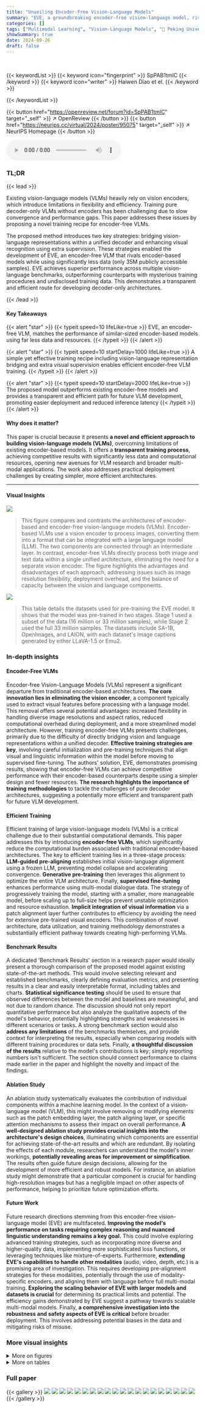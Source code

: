 ```yaml
---
title: "Unveiling Encoder-Free Vision-Language Models"
summary: "EVE, a groundbreaking encoder-free vision-language model, rivals encoder-based counterparts using a fraction of the data and resources, demonstrating efficient, transparent training for pure decoder-o..."
categories: []
tags: ["Multimodal Learning", "Vision-Language Models", "🏢 Peking University",]
showSummary: true
date: 2024-09-26
draft: false
---
```


<br>

{{< keywordList >}}
{{< keyword icon="fingerprint" >}} SpPAB1tmlC {{< /keyword >}}
{{< keyword icon="writer" >}} Haiwen Diao et el. {{< /keyword >}}
 
{{< /keywordList >}}

{{< button href="https://openreview.net/forum?id=SpPAB1tmlC" target="_self" >}}
↗ OpenReview
{{< /button >}}
{{< button href="https://neurips.cc/virtual/2024/poster/95075" target="_self" >}}
↗ NeurIPS Homepage
{{< /button >}}


<audio controls>
    <source src="https://ai-paper-reviewer.com/SpPAB1tmlC/podcast.wav" type="audio/wav">
    Your browser does not support the audio element.
</audio>


### TL;DR


{{< lead >}}

Existing vision-language models (VLMs) heavily rely on vision encoders, which introduce limitations in flexibility and efficiency. Training pure decoder-only VLMs without encoders has been challenging due to slow convergence and performance gaps. This paper addresses these issues by proposing a novel training recipe for encoder-free VLMs.

The proposed method introduces two key strategies: bridging vision-language representations within a unified decoder and enhancing visual recognition using extra supervision. These strategies enabled the development of EVE, an encoder-free VLM that rivals encoder-based models while using significantly less data (only 35M publicly accessible samples). EVE achieves superior performance across multiple vision-language benchmarks, outperforming counterparts with mysterious training procedures and undisclosed training data. This demonstrates a transparent and efficient route for developing decoder-only architectures.

{{< /lead >}}


#### Key Takeaways

{{< alert "star" >}}
{{< typeit speed=10 lifeLike=true >}} EVE, an encoder-free VLM, matches the performance of similar-sized encoder-based models using far less data and resources. {{< /typeit >}}
{{< /alert >}}

{{< alert "star" >}}
{{< typeit speed=10 startDelay=1000 lifeLike=true >}} A simple yet effective training recipe including vision-language representation bridging and extra visual supervision enables efficient encoder-free VLM training. {{< /typeit >}}
{{< /alert >}}

{{< alert "star" >}}
{{< typeit speed=10 startDelay=2000 lifeLike=true >}} The proposed model outperforms existing encoder-free models and provides a transparent and efficient path for future VLM development, promoting easier deployment and reduced inference latency {{< /typeit >}}
{{< /alert >}}

#### Why does it matter?
This paper is crucial because it presents **a novel and efficient approach to building vision-language models (VLMs)**, overcoming limitations of existing encoder-based models.  It offers a **transparent training process**, achieving competitive results with significantly less data and computational resources, opening new avenues for VLM research and broader multi-modal applications. The work also addresses practical deployment challenges by creating simpler, more efficient architectures.

------
#### Visual Insights



![](https://ai-paper-reviewer.com/SpPAB1tmlC/figures_1_1.jpg)

> This figure compares and contrasts the architectures of encoder-based and encoder-free vision-language models (VLMs).  Encoder-based VLMs use a vision encoder to process images, converting them into a format that can be integrated with a large language model (LLM). The two components are connected through an intermediate layer.  In contrast, encoder-free VLMs directly process both image and text data within a single unified architecture, eliminating the need for a separate vision encoder. The figure highlights the advantages and disadvantages of each approach, addressing issues such as image resolution flexibility, deployment overhead, and the balance of capacity between the vision and language components.





![](https://ai-paper-reviewer.com/SpPAB1tmlC/tables_5_1.jpg)

> This table details the datasets used for pre-training the EVE model.  It shows that the model was pre-trained in two stages. Stage 1 used a subset of the data (16 million or 33 million samples), while Stage 2 used the full 33 million samples.  The datasets include SA-1B, OpenImages, and LAION, with each dataset's image captions generated by either LLaVA-1.5 or Emu2.





### In-depth insights


#### Encoder-Free VLMs
Encoder-free Vision-Language Models (VLMs) represent a significant departure from traditional encoder-based architectures.  **The core innovation lies in eliminating the vision encoder**, a component typically used to extract visual features before processing with a language model.  This removal offers several potential advantages: increased flexibility in handling diverse image resolutions and aspect ratios, reduced computational overhead during deployment, and a more streamlined model architecture.  However, training encoder-free VLMs presents challenges, primarily due to the difficulty of directly bridging vision and language representations within a unified decoder.  **Effective training strategies are key**, involving careful initialization and pre-training techniques that align visual and linguistic information within the model before moving to supervised fine-tuning. The authors' solution, EVE, demonstrates promising results, showing that encoder-free VLMs can achieve competitive performance with their encoder-based counterparts despite using a simpler design and fewer resources.  **The research highlights the importance of training methodologies** to tackle the challenges of pure decoder architectures, suggesting a potentially more efficient and transparent path for future VLM development.

#### Efficient Training
Efficient training of large vision-language models (VLMs) is a critical challenge due to their substantial computational demands.  This paper addresses this by introducing **encoder-free VLMs**, which significantly reduce the computational burden associated with traditional encoder-based architectures.  The key to efficient training lies in a three-stage process: **LLM-guided pre-aligning** establishes initial vision-language alignment using a frozen LLM, preventing model collapse and accelerating convergence.  **Generative pre-training** then leverages this alignment to optimize the entire VLM architecture.  Finally, **supervised fine-tuning** enhances performance using multi-modal dialogue data. The strategy of progressively training the model, starting with a smaller, more manageable model, before scaling up to full-size helps prevent unstable optimization and resource exhaustion.  **Implicit integration of visual information** via a patch alignment layer further contributes to efficiency by avoiding the need for extensive pre-trained visual encoders. This combination of novel architecture, data utilization, and training methodology demonstrates a substantially efficient pathway towards creating high-performing VLMs.

#### Benchmark Results
A dedicated 'Benchmark Results' section in a research paper would ideally present a thorough comparison of the proposed model against existing state-of-the-art methods.  This would involve selecting relevant and established benchmarks, clearly defining evaluation metrics, and presenting results in a clear and easily interpretable format, including tables and charts.  **Statistical significance testing** should be used to ensure that observed differences between the model and baselines are meaningful, and not due to random chance.  The discussion should not only report quantitative performance but also analyze the qualitative aspects of the model's behavior, potentially highlighting strengths and weaknesses in different scenarios or tasks.  A strong benchmark section would also **address any limitations** of the benchmarks themselves, and provide context for interpreting the results, especially when comparing models with different training procedures or data sets.  Finally, **a thoughtful discussion of the results** relative to the model's contributions is key;  simply reporting numbers isn't sufficient.  The section should connect performance to claims made earlier in the paper and highlight the novelty and impact of the findings.

#### Ablation Study
An ablation study systematically evaluates the contribution of individual components within a machine learning model.  In the context of a vision-language model (VLM), this might involve removing or modifying elements such as the patch embedding layer, the patch aligning layer, or specific attention mechanisms to assess their impact on overall performance.  **A well-designed ablation study provides crucial insights into the architecture's design choices**, illuminating which components are essential for achieving state-of-the-art results and which are redundant. By isolating the effects of each module, researchers can understand the model's inner workings, **potentially revealing areas for improvement or simplification**.  The results often guide future design decisions, allowing for the development of more efficient and robust models.  For instance, an ablation study might demonstrate that a particular component is crucial for handling high-resolution images but has a negligible impact on other aspects of performance, helping to prioritize future optimization efforts.

#### Future Work
Future research directions stemming from this encoder-free vision-language model (EVE) are multifaceted.  **Improving the model's performance on tasks requiring complex reasoning and nuanced linguistic understanding remains a key goal.** This could involve exploring advanced training strategies, such as incorporating more diverse and higher-quality data, implementing more sophisticated loss functions, or leveraging techniques like mixture-of-experts.  Furthermore, **extending EVE's capabilities to handle other modalities** (audio, video, depth, etc.) is a promising area of investigation.  This requires developing pre-alignment strategies for these modalities, potentially through the use of modality-specific encoders, and aligning them with language before full multi-modal training. **Exploring the scaling behavior of EVE with larger models and datasets is crucial** for determining its practical limits and potential. The efficiency gains demonstrated by EVE suggest a pathway towards scalable multi-modal models. Finally, **a comprehensive investigation into the robustness and safety aspects of EVE is critical** before broader deployment.  This involves addressing potential biases in the data and mitigating risks of misuse.


### More visual insights

<details>
<summary>More on figures
</summary>


![](https://ai-paper-reviewer.com/SpPAB1tmlC/figures_3_1.jpg)

> The figure illustrates the architecture of EVE, an encoder-free vision-language model.  It shows how image patches are embedded using a patch embedding layer and then combined with text embeddings in a causal decoder-only architecture. A patch aligning layer uses visual representation supervision to enhance image perception and linguistic conceptual alignment. The model learns to predict the next word, aligning visual and linguistic information.


![](https://ai-paper-reviewer.com/SpPAB1tmlC/figures_3_2.jpg)

> This figure details the architecture of two key components in the EVE model: the Patch Embedding Layer and the Patch Aligning Layer.  The Patch Embedding Layer efficiently encodes image information into patch features, leveraging cross-attention to refine representations and a special <CLS> token for holistic understanding. The Patch Aligning Layer then aligns these patch features with those from a vision encoder to further enhance visual perception.  It achieves this by removing unnecessary tokens and adjusting patch feature sizes to match the semantic representations of the vision encoder. The process involves layer-wise cross-attention and minimizes the Mean Squared Error (MSE) between EVE and the vision encoder.


![](https://ai-paper-reviewer.com/SpPAB1tmlC/figures_4_1.jpg)

> This figure illustrates the three-stage training process for the EVE model.  Stage 1 involves LLM-guided pre-alignment, where a frozen LLM guides the initial vision-language alignment.  Stage 2 is generative pre-training, where the entire backbone is updated. Stage 3 is supervised fine-tuning.  The figure highlights the crucial role of Stage 1 in preventing model collapse and accelerating convergence. It also notes that the Patch Aligning Layer (PAL) is removed during inference.


![](https://ai-paper-reviewer.com/SpPAB1tmlC/figures_7_1.jpg)

> This figure shows the training loss curves for different training strategies in Stage 2 of the EVE model training.  The blue curve represents training from scratch without the LLM-guided pre-aligning stage, showing significant instability and model collapse. The red and green curves represent training without and with the LLM-guided pre-aligning stage (Stage 1), respectively. The green curve demonstrates much more stable and faster convergence, emphasizing the crucial role of Stage 1 in efficient and robust training.


![](https://ai-paper-reviewer.com/SpPAB1tmlC/figures_8_1.jpg)

> This figure shows the scaling performance of EVE-7B and EVE-7B (HD) on GQA and SEED benchmarks, comparing them to LLaVA-1.5 (an encoder-based baseline).  It illustrates how performance changes with increasing amounts of training data in Stage 2.  The different line styles represent different training strategies: (VE)-(ALL) trains the vision encoder in Stage 2 and all model parameters in Stage 3; (VE)-(LLM) trains the vision encoder in Stage 2 and the language model in Stage 3; (ALL)-(ALL) trains all model parameters in both stages; (ALL)-(LLM) trains all model parameters in Stage 2 and the language model in Stage 3. The results demonstrate that EVE consistently improves with more training data, approaching the performance of the encoder-based LLaVA-1.5 baseline.


![](https://ai-paper-reviewer.com/SpPAB1tmlC/figures_8_2.jpg)

> This figure demonstrates the impact of vision encoder supervision (PAL) on the performance of EVE-7B and EVE-7B (HD) models across different training data sizes on GQA and SEED benchmarks.  The plot shows that the models consistently improve with more pre-training data, regardless of whether or not PAL is used. The effect of PAL is more pronounced with smaller datasets and diminishes as the amount of training data increases.


![](https://ai-paper-reviewer.com/SpPAB1tmlC/figures_16_1.jpg)

> This figure compares and contrasts the architectures of encoder-based and encoder-free vision-language models (VLMs).  Encoder-based VLMs utilize a vision encoder to process images, converting them into a visual representation that is then passed to a large language model (LLM) for further processing.  A projector module often bridges the two components. In contrast, encoder-free VLMs process images and text directly within a single unified architecture, eliminating the need for a separate vision encoder and thereby simplifying the model and improving flexibility. The figure highlights the key differences in architecture and workflow and points to several limitations (image resolution, deployment overhead, capacity balance) of the encoder-based model that motivate the exploration of the encoder-free approach.


![](https://ai-paper-reviewer.com/SpPAB1tmlC/figures_16_2.jpg)

> This figure compares and contrasts the architectures of encoder-based and encoder-free Vision-Language Models (VLMs).  Encoder-based VLMs consist of a vision encoder to process images, a large language model for text understanding, and a projector that bridges the two modalities.  In contrast, encoder-free VLMs use a single, unified architecture that processes both visual and textual inputs simultaneously without a dedicated vision encoder.  The figure highlights several key distinctions and challenges of each architecture, including differences in image resolution/aspect ratio handling, deployment overhead, and capacity balance between the visual and language components.


</details>




<details>
<summary>More on tables
</summary>


![](https://ai-paper-reviewer.com/SpPAB1tmlC/tables_5_2.jpg)
> This table presents the details of the datasets used for fine-tuning the EVE model.  It shows that the standard EVE-7B model was fine-tuned using the LLaVA-mix-665K dataset. A high-resolution version of EVE (EVE-HD) was also trained, using the LLaVA-mix-665K dataset along with additional datasets, namely AI2D [33], Synthdog [34], DVQA [32], ChartQA [57], DocVQA [11], Vision-Flan [82], and Bunny-695K [27], resulting in a larger number of samples for the high-resolution training.

![](https://ai-paper-reviewer.com/SpPAB1tmlC/tables_6_1.jpg)
> This table compares the performance of EVE-7B and EVE-7B (HD) against various state-of-the-art encoder-based and encoder-free vision-language models across multiple benchmark datasets.  The metrics used for comparison include scores on different vision-language tasks (VQA-v2, GQA, VizWiz, ScienceQA-IMG, TextVQA, POPE, MME, MMBench, SEED, and MM-Vet). The table also indicates the size of LLMs used, the amount of training data, and whether high-resolution images were used.

![](https://ai-paper-reviewer.com/SpPAB1tmlC/tables_7_1.jpg)
> This table presents an ablation study on the configurations of the Patch Embedding Layer (PEL) and Patch Aligning Layer (PAL) within the EVE model.  It shows the performance (VQAv2, GQA, MMB, SEED scores) of different EVE model variants, each differing in the inclusion/exclusion or specific configuration of the PEL and PAL components.  Different sizes of training datasets were also used for comparison, helping to analyze the effectiveness of PEL and PAL at various scales.

![](https://ai-paper-reviewer.com/SpPAB1tmlC/tables_7_2.jpg)
> This table compares the performance of EVE and other state-of-the-art Vision-Language Models (VLMs) across various vision-language benchmarks.  It highlights EVE's performance relative to encoder-based models, considering factors like the number of training samples, image aspect ratios, and high-resolution image capabilities.  The benchmarks used cover a range of tasks and dataset scales.

![](https://ai-paper-reviewer.com/SpPAB1tmlC/tables_8_1.jpg)
> This table compares the computational cost (FLOPs) and inference speed (Time) for both the vision and LLM components of four different models: LLaVA-1.5, EVE-7B, LLaVA-1.6 (HD), and EVE-7B (HD).  It highlights the significant reduction in FLOPs and inference time achieved by EVE models, especially EVE-7B, compared to their LLaVA counterparts, demonstrating the efficiency gains from the encoder-free architecture. The (HD) versions represent high-resolution models.

![](https://ai-paper-reviewer.com/SpPAB1tmlC/tables_15_1.jpg)
> This table lists the datasets used in the supervised fine-tuning stage of the EVE model training.  It shows the proportion of each dataset in the mixture (Sample Ratio), the number of samples from that dataset (Size), and the type of task the data is relevant to (Task).  The datasets are diverse, covering conversation, text-only, general question answering, knowledge-based question answering, OCR-based question answering, grounding, multi-task learning, chart question answering, science question answering, and document-related tasks.

![](https://ai-paper-reviewer.com/SpPAB1tmlC/tables_15_2.jpg)
> This table shows the hyperparameter settings used during the three training stages of the EVE model.  It details the batch size, learning rate, learning rate schedule (cosine decay), learning rate warmup ratio, weight decay, number of epochs, optimizer (AdamW), and DeepSpeed stage used in each stage.

![](https://ai-paper-reviewer.com/SpPAB1tmlC/tables_16_1.jpg)
> This table compares the performance of EVE and other state-of-the-art Vision-Language Models (VLMs) across various vision-language benchmarks.  It shows the different models used, the number of training samples, image aspect ratio, high-resolution image usage, and the performance scores on various benchmarks.  The benchmarks include academic-task-oriented, open-world multi-modal understanding and scientific problem benchmarks. The table highlights EVE's competitive performance, especially considering its smaller size and reliance on publicly available data.

</details>




### Full paper

{{< gallery >}}
<img src="https://ai-paper-reviewer.com/SpPAB1tmlC/1.png" class="grid-w50 md:grid-w33 xl:grid-w25" />
<img src="https://ai-paper-reviewer.com/SpPAB1tmlC/2.png" class="grid-w50 md:grid-w33 xl:grid-w25" />
<img src="https://ai-paper-reviewer.com/SpPAB1tmlC/3.png" class="grid-w50 md:grid-w33 xl:grid-w25" />
<img src="https://ai-paper-reviewer.com/SpPAB1tmlC/4.png" class="grid-w50 md:grid-w33 xl:grid-w25" />
<img src="https://ai-paper-reviewer.com/SpPAB1tmlC/5.png" class="grid-w50 md:grid-w33 xl:grid-w25" />
<img src="https://ai-paper-reviewer.com/SpPAB1tmlC/6.png" class="grid-w50 md:grid-w33 xl:grid-w25" />
<img src="https://ai-paper-reviewer.com/SpPAB1tmlC/7.png" class="grid-w50 md:grid-w33 xl:grid-w25" />
<img src="https://ai-paper-reviewer.com/SpPAB1tmlC/8.png" class="grid-w50 md:grid-w33 xl:grid-w25" />
<img src="https://ai-paper-reviewer.com/SpPAB1tmlC/9.png" class="grid-w50 md:grid-w33 xl:grid-w25" />
<img src="https://ai-paper-reviewer.com/SpPAB1tmlC/10.png" class="grid-w50 md:grid-w33 xl:grid-w25" />
<img src="https://ai-paper-reviewer.com/SpPAB1tmlC/11.png" class="grid-w50 md:grid-w33 xl:grid-w25" />
<img src="https://ai-paper-reviewer.com/SpPAB1tmlC/12.png" class="grid-w50 md:grid-w33 xl:grid-w25" />
<img src="https://ai-paper-reviewer.com/SpPAB1tmlC/13.png" class="grid-w50 md:grid-w33 xl:grid-w25" />
<img src="https://ai-paper-reviewer.com/SpPAB1tmlC/14.png" class="grid-w50 md:grid-w33 xl:grid-w25" />
<img src="https://ai-paper-reviewer.com/SpPAB1tmlC/15.png" class="grid-w50 md:grid-w33 xl:grid-w25" />
<img src="https://ai-paper-reviewer.com/SpPAB1tmlC/16.png" class="grid-w50 md:grid-w33 xl:grid-w25" />
<img src="https://ai-paper-reviewer.com/SpPAB1tmlC/17.png" class="grid-w50 md:grid-w33 xl:grid-w25" />
<img src="https://ai-paper-reviewer.com/SpPAB1tmlC/18.png" class="grid-w50 md:grid-w33 xl:grid-w25" />
<img src="https://ai-paper-reviewer.com/SpPAB1tmlC/19.png" class="grid-w50 md:grid-w33 xl:grid-w25" />
<img src="https://ai-paper-reviewer.com/SpPAB1tmlC/20.png" class="grid-w50 md:grid-w33 xl:grid-w25" />
{{< /gallery >}}